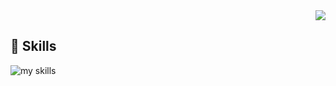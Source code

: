
<div align="right">
  <img src="https://komarev.com/ghpvc/?username=username" />
</div>


## 🌱 Skills
<img alt="my skills" src="https://skillicons.dev/icons?theme=dark&perline=7&i=python,pytorch,sklearn,sqlite,figma,git,flutter,cpp,docker,go" />
<br>


